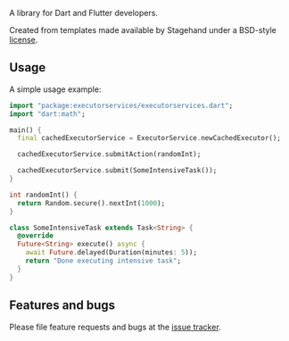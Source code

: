 A library for Dart and Flutter developers.

Created from templates made available by Stagehand under a BSD-style
[license](https://github.com/bitsydarel/executorservices/blob/master/LICENSE).

## Usage

A simple usage example:

```dart
import "package:executorservices/executorservices.dart";
import "dart:math";

main() {
  final cachedExecutorService = ExecutorService.newCachedExecutor();

  cachedExecutorService.submitAction(randomInt);

  cachedExecutorService.submit(SomeIntensiveTask());
}

int randomInt() {
  return Random.secure().nextInt(1000);
}

class SomeIntensiveTask extends Task<String> {
  @override
  Future<String> execute() async {
    await Future.delayed(Duration(minutes: 5));
    return "Done executing intensive task";
  }
} 
```

## Features and bugs

Please file feature requests and bugs at the [issue tracker][tracker].

[tracker]:https://github.com/bitsydarel/executorservices/issues
